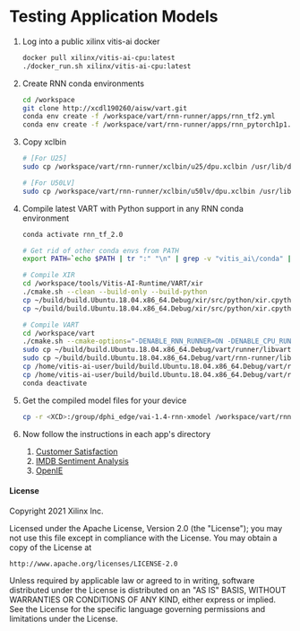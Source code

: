 # Testing Application Models

1. Log into a public xilinx vitis-ai docker
    ```sh
    docker pull xilinx/vitis-ai-cpu:latest
    ./docker_run.sh xilinx/vitis-ai-cpu:latest
    ```

1. Create RNN conda environments
    ```sh
    cd /workspace
    git clone http://xcdl190260/aisw/vart.git
    conda env create -f /workspace/vart/rnn-runner/apps/rnn_tf2.yml
    conda env create -f /workspace/vart/rnn-runner/apps/rnn_pytorch1p1.yml
    ```

1. Copy xclbin
    ```sh
    # [For U25]
    sudo cp /workspace/vart/rnn-runner/xclbin/u25/dpu.xclbin /usr/lib/dpu.xclbin

    # [For U50LV]
    sudo cp /workspace/vart/rnn-runner/xclbin/u50lv/dpu.xclbin /usr/lib/dpu.xclbin
    ```

1. Compile latest VART with Python support in any RNN conda environment
    ```sh
    conda activate rnn_tf_2.0

    # Get rid of other conda envs from PATH
    export PATH=`echo $PATH | tr ":" "\n" | grep -v "vitis_ai\/conda" | tr "\n" ":"`

    # Compile XIR
    cd /workspace/tools/Vitis-AI-Runtime/VART/xir
    ./cmake.sh --clean --build-only --build-python
    cp ~/build/build.Ubuntu.18.04.x86_64.Debug/xir/src/python/xir.cpython-37m-x86_64-linux-gnu.so $CONDA_PREFIX/lib/python3.7/site-packages/
    cp ~/build/build.Ubuntu.18.04.x86_64.Debug/xir/src/python/xir.cpython-37m-x86_64-linux-gnu.so $CONDA_PREFIX/../rnn_pytorch_1.1/lib/python3.7/site-packages/

    # Compile VART
    cd /workspace/vart
    ./cmake.sh --cmake-options="-DENABLE_RNN_RUNNER=ON -DENABLE_CPU_RUNNER=OFF -DENABLE_SIM_RUNNER=OFF" --build-only --build-python --clean
    sudo cp ~/build/build.Ubuntu.18.04.x86_64.Debug/vart/runner/libvart-runner.so* /usr/lib/
    sudo cp ~/build/build.Ubuntu.18.04.x86_64.Debug/vart/rnn-runner/libvart-rnn-runner.so* /usr/lib/
    cp /home/vitis-ai-user/build/build.Ubuntu.18.04.x86_64.Debug/vart/runner/vart.cpython-37m-x86_64-linux-gnu.so $CONDA_PREFIX/lib/python3.7/site-packages/
    cp /home/vitis-ai-user/build/build.Ubuntu.18.04.x86_64.Debug/vart/runner/vart.cpython-37m-x86_64-linux-gnu.so $CONDA_PREFIX/../rnn_pytorch_1.1/lib/python3.7/site-packages/
    conda deactivate
    ```

1. Get the compiled model files for your device

    ```sh
    cp -r <XCD>:/group/dphi_edge/vai-1.4-rnn-xmodel /workspace/vart/rnn-runner/models
    ```

1. Now follow the instructions in each app's directory
    1. [Customer Satisfaction](./customer_satisfaction)
    1. [IMDB Sentiment Analysis](./imdb_sentiment_detection)
    1. [OpenIE](./open_information_extraction)


#### License
Copyright 2021 Xilinx Inc.

Licensed under the Apache License, Version 2.0 (the "License");
you may not use this file except in compliance with the License.
You may obtain a copy of the License at

    http://www.apache.org/licenses/LICENSE-2.0

Unless required by applicable law or agreed to in writing, software
distributed under the License is distributed on an "AS IS" BASIS,
WITHOUT WARRANTIES OR CONDITIONS OF ANY KIND, either express or implied.
See the License for the specific language governing permissions and
limitations under the License.
